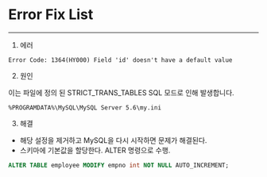 # Error Fix List
------------


1. 에러
```
Error Code: 1364(HY000) Field 'id' doesn't have a default value
```

2. 원인  

이는 파일에 정의 된 STRICT_TRANS_TABLES SQL 모드로 인해 발생합니다. 
```
%PROGRAMDATA%\MySQL\MySQL Server 5.6\my.ini
```
3. 해결

* 해당 설정을 제거하고 MySQL을 다시 시작하면 문제가 해결된다.
* 스키마에 기본값을 할당한다. ALTER 명령으로 수행.

```SQL
ALTER TABLE employee MODIFY empno int NOT NULL AUTO_INCREMENT;
```
